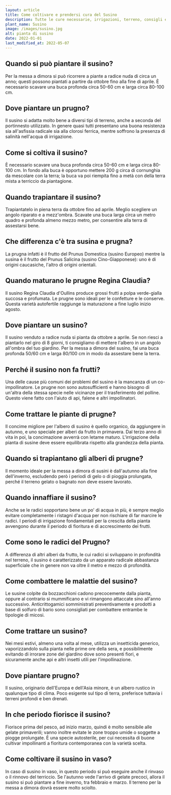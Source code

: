 ```yaml
---
layout: article
title: Come coltivare e prendersi cura del Susino
description: Tutte le cure necessarie, irrigazioni, terreno, consigli e molto altro sulla coltivazione del Susino
plant_name: Susino
image: /images/susino.jpg
alt: pianta di susino
date: 2022-01-01
last_modified_at: 2022-05-07
---
```


## Quando si può piantare il susino?

 Per la messa a dimora si può ricorrere a piante a radice nuda di circa un anno; questi possono piantati a partire da ottobre fino alla fine di aprile. È necessario scavare una buca profonda circa 50-60 cm e larga circa 80-100 cm.

## Dove piantare un prugno?

 Il susino si adatta molto bene a diversi tipi di terreno, anche a seconda del portinnesto utilizzato. In genere quasi tutti presentano una buona resistenza sia all'asfissia radicale sia alla clorosi ferrica, mentre soffrono la presenza di salinità nell'acqua di irrigazione.

## Come si coltiva il susino?

 È necessario scavare una buca profonda circa 50-60 cm e larga circa 80-100 cm. In fondo alla buca è opportuno mettere 200 g circa di cornunghia da mescolare con la terra; la buca va poi riempita fino a metà con della terra mista a terriccio da piantagione.

## Quando trapiantare il susino?

 Trapiantatelo in piena terra da ottobre fino ad aprile. Meglio scegliere un angolo riparato e a mezz'ombra. Scavate una buca larga circa un metro quadro e profonda almeno mezzo metro, per consentire alla terra di assestarsi bene.

## Che differenza c'è tra susina e prugna?

La prugna infatti è il frutto del Prunus Domestica (susino Europeo) mentre la susina è il frutto del Prunus Salicina (susino Cino-Giapponese): uno è di origini caucasiche, l'altro di origini orientali.

## Quando maturano le prugne Regina Claudia?

Il susino Regina Claudia d'Oullins produce grossi frutti a polpa verde-gialla succosa e profumata. Le prugne sono ideali per le confetture e le conserve. Questa varietà autofertile raggiunge la maturazione a fine luglio inizio agosto.

## Dove piantare un susino?

Il susino venduto a radice nuda si pianta da ottobre a aprile. Se non riesci a piantarlo nel giro di 8 giorni, ti consigliamo di mettere l'albero in un angolo all'ombra del tuo giardino. Per la messa a dimora del susino, fai una buca profonda 50/60 cm e larga 80/100 cm in modo da assestare bene la terra.

## Perché il susino non fa frutti?

Una delle cause più comuni dei problemi del susino è la mancanza di un co-impollinatore. Le prugne non sono autosufficienti e hanno bisogno di un'altra della stessa specie nelle vicinanze per il trasferimento del polline. Questo viene fatto con l'aiuto di api, falene e altri impollinatori.

## Come trattare le piante di prugne?

Il concime migliore per l'albero di susino è quello organico, da aggiungere in autunno, e uno speciale per alberi da frutto in primavera. Dal terzo anno di vita in poi, la concimazione avverrà con letame maturo. L'irrigazione della pianta di susine deve essere equilibrata rispetto alla grandezza della pianta.

## Quando si trapiantano gli alberi di prugne?

 Il momento ideale per la messa a dimora di susini è dall'autunno alla fine dell'inverno, escludendo però i periodi di gelo o di pioggia prolungata, perché il terreno gelato o bagnato non deve essere lavorato.

## Quando innaffiare il susino?

Anche se le radici sopportano bene un po' di acqua in più, è sempre meglio evitare completamente i ristagni d'acqua per non rischiare di far marcire le radici. I periodi di irrigazione fondamentali per la crescita della pianta avvengono durante il periodo di fioritura e di accrescimento dei frutti.

## Come sono le radici del Prugno?

A differenza di altri alberi da frutto, le cui radici si sviluppano in profondità nel terreno, il susino è caratterizzato da un apparato radicale abbastanza superficiale che in genere non va oltre il metro e mezzo di profondità.

## Come combattere le malattie del susino?

Le susine colpite da bozzacchioni cadono precocemente dalla pianta, oppure al contrario si mummificano e vi rimangono attaccate sino all'anno successivo. Anticrittogamici somministrati preventivamente e prodotti a base di solfuro di bario sono consigliati per combattere entrambe le tipologie di micosi.

## Come trattare un susino?

Nei mesi estivi, almeno una volta al mese, utilizza un insetticida generico, vaporizzandolo sulla pianta nelle prime ore della sera, e possibilmente evitando di irrorare zone del giardino dove sono presenti fiori, e sicuramente anche api e altri insetti utili per l'impollinazione.

## Dove piantare prugno?

Il susino, originario dell'Europa e dell'Asia minore, è un albero rustico in qualunque tipo di clima. Poco esigente sul tipo di terra, preferisce tuttavia i terreni profondi e ben drenati.

## In che periodo fiorisce il susino?

Fiorisce prima del pesco, ad inizio marzo, quindi è molto sensibile alle gelate primaverili; vanno inoltre evitate le zone troppo umide o soggette a piogge prolungate. È una specie autosterile, per cui necessita di buone cultivar impollinanti a fioritura contemporanea con la varietà scelta.

## Come coltivare il susino in vaso?

In caso di susino in vaso, in questo periodo si può eseguire anche il rinvaso o il rinnovo del terriccio. Se l'autunno vede l'arrivo di gelate precoci, allora il susino si può piantare a fine inverno, tra febbraio e marzo. Il terreno per la messa a dimora dovrà essere molto sciolto.

